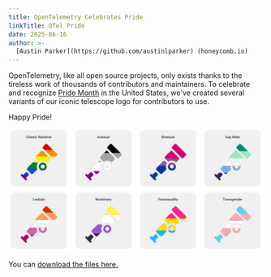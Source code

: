 ```yaml
---
title: OpenTelemetry Celebrates Pride
linkTitle: OTel Pride
date: 2025-06-16
author: >-
  [Austin Parker](https://github.com/austinlparker) (honeycomb.io)
---
```


OpenTelemetry, like all open source projects, only exists thanks to the tireless
work of thousands of contributors and maintainers. To celebrate and recognize
[Pride Month](https://en.wikipedia.org/wiki/Pride_Month) in the United States,
we've created several variants of our iconic telescope logo for contributors to
use.

Happy Pride!

![A contact sheet showing all of the pride logo variants.](./contact-crop.png)

You can [download the files here.](./pride-logo-pack.zip)
